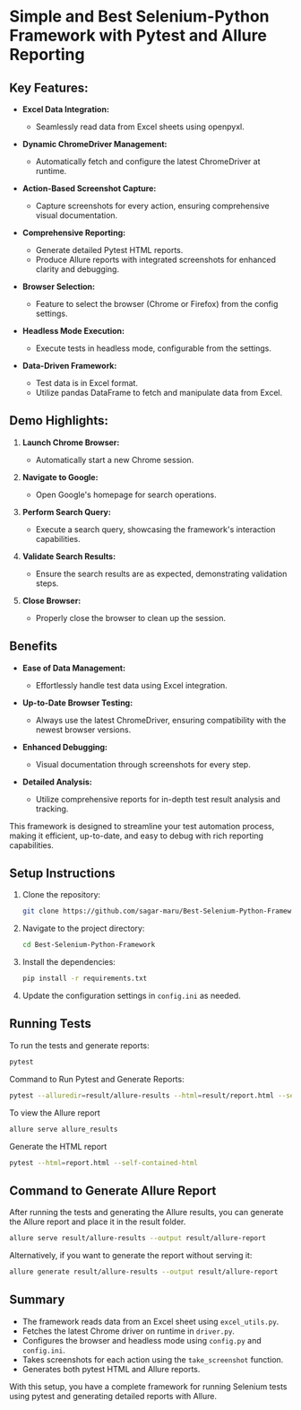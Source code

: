 # Simple and Best Selenium-Python Framework with Pytest and Allure Reporting

## Key Features:

- **Excel Data Integration:**
  - Seamlessly read data from Excel sheets using openpyxl.
  
- **Dynamic ChromeDriver Management:**
  - Automatically fetch and configure the latest ChromeDriver at runtime.

- **Action-Based Screenshot Capture:**
  - Capture screenshots for every action, ensuring comprehensive visual documentation.

- **Comprehensive Reporting:**
  - Generate detailed Pytest HTML reports.
  - Produce Allure reports with integrated screenshots for enhanced clarity and debugging.

- **Browser Selection:**
  - Feature to select the browser (Chrome or Firefox) from the config settings.

- **Headless Mode Execution:**
  - Execute tests in headless mode, configurable from the settings.

- **Data-Driven Framework:**
  - Test data is in Excel format.
  - Utilize pandas DataFrame to fetch and manipulate data from Excel.

## Demo Highlights:

1. **Launch Chrome Browser:**
   - Automatically start a new Chrome session.
   
2. **Navigate to Google:**
   - Open Google's homepage for search operations.
   
3. **Perform Search Query:**
   - Execute a search query, showcasing the framework's interaction capabilities.
   
4. **Validate Search Results:**
   - Ensure the search results are as expected, demonstrating validation steps.

5. **Close Browser:**
   - Properly close the browser to clean up the session.

## Benefits

- **Ease of Data Management:**
  - Effortlessly handle test data using Excel integration.

- **Up-to-Date Browser Testing:**
  - Always use the latest ChromeDriver, ensuring compatibility with the newest browser versions.

- **Enhanced Debugging:**
  - Visual documentation through screenshots for every step.

- **Detailed Analysis:**
  - Utilize comprehensive reports for in-depth test result analysis and tracking.

This framework is designed to streamline your test automation process, making it efficient, up-to-date, and easy to debug with rich reporting capabilities.

## Setup Instructions

1. Clone the repository:
    ```bash
    git clone https://github.com/sagar-maru/Best-Selenium-Python-Framework.git
    ```

2. Navigate to the project directory:
    ```bash
    cd Best-Selenium-Python-Framework
    ```

3. Install the dependencies:
    ```bash
    pip install -r requirements.txt
    ```

4. Update the configuration settings in `config.ini` as needed.

## Running Tests

To run the tests and generate reports:
```bash
pytest
```
Command to Run Pytest and Generate Reports:
```bash
pytest --alluredir=result/allure-results --html=result/report.html --self-contained-html
```

To view the Allure report
```bash
allure serve allure_results
```

Generate the HTML report
```bash
pytest --html=report.html --self-contained-html
```

## Command to Generate Allure Report

After running the tests and generating the Allure results, you can generate the Allure report and place it in the result folder.
```bash
allure serve result/allure-results --output result/allure-report
```

Alternatively, if you want to generate the report without serving it:
```bash
allure generate result/allure-results --output result/allure-report
```

## Summary
- The framework reads data from an Excel sheet using `excel_utils.py`.
- Fetches the latest Chrome driver on runtime in `driver.py`.
- Configures the browser and headless mode using `config.py` and `config.ini`.
- Takes screenshots for each action using the `take_screenshot` function.
- Generates both pytest HTML and Allure reports.

With this setup, you have a complete framework for running Selenium tests using pytest and generating detailed reports with Allure.
